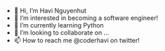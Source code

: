 - 👋 Hi, I’m Havi Nguyenhut
- 👀 I’m interested in becoming a software engineer!
- 🌱 I’m currently learning Python
- 💞️ I’m looking to collaborate on ...
- 📫 How to reach me @coderhavi on twitter!

<!---
havinguyenhut/havinguyenhut is a ✨ special ✨ repository because its `README.md` (this file) appears on your GitHub profile.
You can click the Preview link to take a look at your changes.
--->
